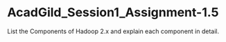# AcadGild_Session1_Assignment-1.5
List the Components of Hadoop 2.x and explain each component in detail.
